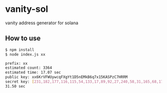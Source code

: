 # vanity-sol

vanity address generator for solana

## How to use

```sh
$ npm install
$ node index.js xx

prefix: xx
estimated count: 3364
estimated time: 17.07 sec
public key: xx6KrVFWUywcqFXgYt1D5nEMkB6q7x15KASPzC7HRRM
secret key: [231,182,177,116,115,54,133,17,89,92,27,240,58,31,165,68,172,96,180,158,116,205,86,28,83,217,250,171,191,104,152,158,14,85,60,172,155,41,43,110,88,236,45,22,0,217,41,10,240,183,146,156,208,85,231,129,111,61,240,70,140,121,117,228]
31.50 sec
```
